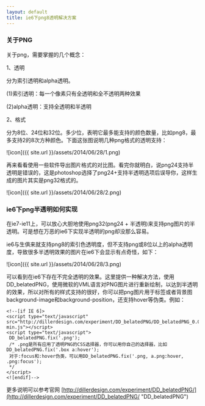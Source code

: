 ```yaml
---
layout: default
title: ie6下png8透明解决方案
---
```


### 关于PNG

关于png，需要掌握的几个概念：

1、透明

分为索引透明和alpha透明。

(1)索引透明：每一个像素只有全透明和全不透明两种效果

(2)alpha透明：支持全透明和半透明

<!--more-->

2、格式

分为8位、24位和32位。多少位，表明它最多能支持的颜色数量，比如png8，最多支持2的8次方种颜色。下面这张图说明几种png格式的透明支持：

![icon]({{ site.url }}/assets/2014/06/28/1.png)

再来看看使用一些软件导出图片格式的对比图。看完你就明白，说png24支持半透明是错误的，这是photoshop选择了png24+支持半透明选项后误导你，这样生成的图片其实是png32格式的。

![icon]({{ site.url }}/assets/2014/06/28/2.png)

### ie6下png半透明如何实现 ###

在ie7-ie11上，可以放心大胆地使用png32(png24 + 半透明)来支持png图片的半透明。可是想在万恶的ie6下实现半透明的png却没那么容易。

ie6与生俱来就支持png8的索引色透明度，但不支持png或8位以上的alpha透明度，导致很多半透明效果的图片在ie6下会显示有点奇怪，如下：

![icon]({{ site.url }}/assets/2014/06/28/3.png)

可以看到在ie6下存在不完全透明的效果。这里提供一种解决方法，使用DD_belatedPNG，使用微软的VML语言对PNG图片进行重新绘制，以达到半透明的效果，所以对所有的样式支持的很好，你可以把png图片用于<img/>标签或者背景图background-image和background-position，还支持hover等伪类。例如：

    <!--[if IE 6]>
    <script type="text/javascript" src="http://dillerdesign.com/experiment/DD_belatedPNG/DD_belatedPNG_0.0.8a-min.js"></script>
    <script type="text/javascript">
     DD_belatedPNG.fix('.png');
     /* .png是所有应用了透明PNG的CSS选择器，你可以用你自己的选择器，比如 DD_belatedPNG.fix('.box a:hover');
     对于:focus和:hover伪类，可以用DD_belatedPNG.fix('.png, a.png:hover, .png:focus');
     */
    </script>
    <![endif]-->

更多说明可以参考官网 [http://dillerdesign.com/experiment/DD_belatedPNG/](http://dillerdesign.com/experiment/DD_belatedPNG/ "DD_belatedPNG")